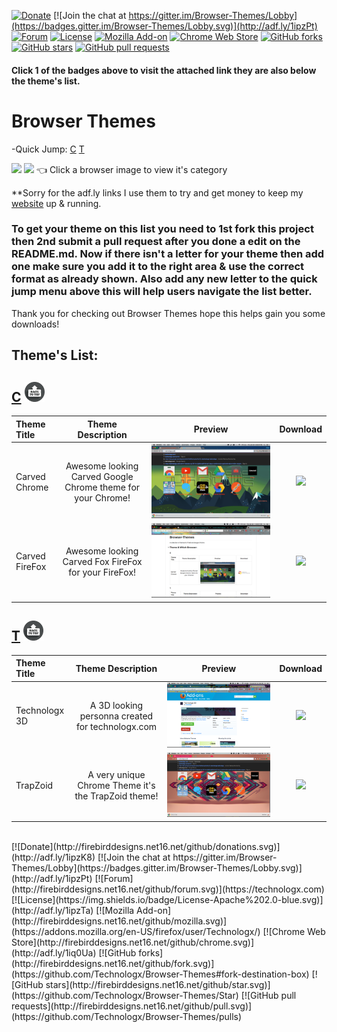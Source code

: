 <a href='#top'></a>
[![Donate](http://firebirddesigns.net16.net/github/donations.svg)](http://adf.ly/1ipzK8) [![Join the chat at https://gitter.im/Browser-Themes/Lobby](https://badges.gitter.im/Browser-Themes/Lobby.svg)](http://adf.ly/1ipzPt) [![Forum](http://firebirddesigns.net16.net/github/forum.svg)](https://technologx.com) [![License](https://img.shields.io/badge/License-Apache%202.0-blue.svg)](http://adf.ly/1ipzTa) [![Mozilla Add-on](http://firebirddesigns.net16.net/github/mozilla.svg)](https://addons.mozilla.org/en-US/firefox/user/Technologx/) [![Chrome Web Store](http://firebirddesigns.net16.net/github/chrome.svg)](http://adf.ly/1iq0Ua) [![GitHub forks](http://firebirddesigns.net16.net/github/fork.svg)](https://github.com/Technologx/Browser-Themes#fork-destination-box) [![GitHub stars](http://firebirddesigns.net16.net/github/star.svg)](https://github.com/Technologx/Browser-Themes/Star) [![GitHub pull requests](http://firebirddesigns.net16.net/github/pull.svg)](https://github.com/Technologx/Browser-Themes/pulls)<br />
#### Click 1 of the badges above to visit the attached link they are also below the theme's list.
# Browser Themes <br />
-Quick Jump:
<a href='#c'>C</a> <a href='#t'>T</a>

<a href='https://github.com/Technologx/Browser-Themes/tree/master/Themes/Chrome/' target='_blank'><img src='https://raw.githubusercontent.com/alrra/browser-logos/master/src/chrome/chrome_64x64.png'></a>
<a href='https://github.com/Technologx/Browser-Themes/tree/master/Themes/FireFox/' target='_blank'><img src='https://raw.githubusercontent.com/alrra/browser-logos/master/src/firefox/firefox_64x64.png'></a>  👈 Click a browser image to view it's category
<br />

**Sorry for the adf.ly links I use them to try and get money to keep my <a href='http://adf.ly/1ZQ6rs' target='_blank'>website</a> up &amp; running.

### To get your theme on this list you need to 1st fork this project then 2nd submit a pull request after you done a edit on the README.md. Now if there isn't a letter for your theme then add one make sure you add it to the right area &amp; use the correct format as already shown. Also add any new letter to the quick jump menu above this will help users navigate the list better.
Thank you for checking out Browser Themes hope this helps gain you some downloads!

## Theme's List:

## <a href='#c'>C</a> <a href='#top'><img src='https://raw.githubusercontent.com/Technologx/Browser-Themes/master/Extras/top.png' height='32px' width='32px'></a>
Theme Title                  | Theme Description               | Preview             | Download 
:------------------------ | :------------------------: | :------------------------: | :------------------------:
Carved Chrome | Awesome looking Carved Google Chrome theme for your Chrome!| <img style="-webkit-user-select: none" src='https://github.com/Technologx/Browser-Themes/blob/master/Previews/Chrome/carved_chrome.png'> | <a href='http://adf.ly/1imS30' target='_blank'><img src='https://developer.chrome.com/webstore/images/ChromeWebStore_Badge_v2_340x96.png'></a>
Carved FireFox | Awesome looking Carved Fox FireFox for your FireFox!| <img style="-webkit-user-select: none" src='https://github.com/Technologx/Browser-Themes/blob/master/Previews/FireFox/carved_fox.png'> | <a href='http://adf.ly/1in4YQ' target='_blank'><img src='https://marketplace.cdn.mozilla.net/media/img/mkt/badges/firefox-marketplace_badge-orange_116_40.png?b=2889250-585c400b'></a>

## <a href='#t'>T</a> <a href='#top'><img src='https://raw.githubusercontent.com/Technologx/Browser-Themes/master/Extras/top.png' height='32px' width='32px'></a>
Theme Title                  | Theme Description               | Preview             | Download 
:------------------------ | :------------------------: | :------------------------: | :------------------------:
Technologx 3D | A 3D looking personna created for technologx.com| <img style="-webkit-user-select: none" src="https://github.com/Technologx/Browser-Themes/blob/master/Previews/FireFox/technologx_3d.png"> | <a href='http://adf.ly/1impAz' target='_blank'><img src='https://marketplace.cdn.mozilla.net/media/img/mkt/badges/firefox-marketplace_badge-orange_116_40.png?b=2889250-585c400b'></a>
TrapZoid | A very unique Chrome Theme it's the TrapZoid theme!| <img style="-webkit-user-select: none" src="https://github.com/Technologx/Browser-Themes/blob/master/Previews/Chrome/trapzoid.png"> | <a href='http://adf.ly/1imSvc' target='_blank'><img src='https://developer.chrome.com/webstore/images/ChromeWebStore_Badge_v2_340x96.png'></a>

<br />
[![Donate](http://firebirddesigns.net16.net/github/donations.svg)](http://adf.ly/1ipzK8) [![Join the chat at https://gitter.im/Browser-Themes/Lobby](https://badges.gitter.im/Browser-Themes/Lobby.svg)](http://adf.ly/1ipzPt) [![Forum](http://firebirddesigns.net16.net/github/forum.svg)](https://technologx.com) [![License](https://img.shields.io/badge/License-Apache%202.0-blue.svg)](http://adf.ly/1ipzTa) [![Mozilla Add-on](http://firebirddesigns.net16.net/github/mozilla.svg)](https://addons.mozilla.org/en-US/firefox/user/Technologx/) [![Chrome Web Store](http://firebirddesigns.net16.net/github/chrome.svg)](http://adf.ly/1iq0Ua) [![GitHub forks](http://firebirddesigns.net16.net/github/fork.svg)](https://github.com/Technologx/Browser-Themes#fork-destination-box) [![GitHub stars](http://firebirddesigns.net16.net/github/star.svg)](https://github.com/Technologx/Browser-Themes/Star) [![GitHub pull requests](http://firebirddesigns.net16.net/github/pull.svg)](https://github.com/Technologx/Browser-Themes/pulls)
